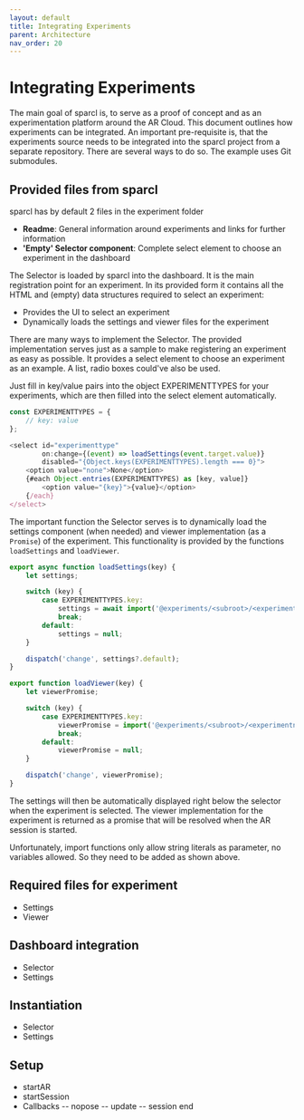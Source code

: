 ```yaml
---
layout: default
title: Integrating Experiments
parent: Architecture
nav_order: 20
---
```


# Integrating Experiments

The main goal of sparcl is, to serve as a proof of concept and as an experimentation platform around the AR Cloud. This document outlines how experiments can be integrated. An important pre-requisite is, that the experiments source needs to be integrated into the sparcl project from a separate repository. There are several ways to do so. The example uses Git submodules.


## Provided files from sparcl
sparcl has by default 2 files in the experiment folder

- **Readme**: General information around experiments and links for further information
- **'Empty' Selector component**: Complete select element to choose an experiment in the dashboard

The Selector is loaded by sparcl into the dashboard. It is the main registration point for an experiment. In its provided form it contains all the HTML and (empty) data structures required to select an experiment:
- Provides the UI to select an experiment
- Dynamically loads the settings and viewer files for the experiment

There are many ways to implement the Selector. The provided implementation serves just as a sample to make registering an experiment as easy as possible. It provides a select element to choose an experiment as an example. A list, radio boxes could've also be used. 

Just fill in key/value pairs into the object EXPERIMENTTYPES for your experiments, which are then filled into the select element automatically.

```javascript
const EXPERIMENTTYPES = {
    // key: value
};

<select id="experimenttype"
        on:change={(event) => loadSettings(event.target.value)}
        disabled="{Object.keys(EXPERIMENTTYPES).length === 0}">
    <option value="none">None</option>
    {#each Object.entries(EXPERIMENTTYPES) as [key, value]}
        <option value="{key}">{value}</option>
    {/each}
</select>

```

The important function the Selector serves is to dynamically load the settings component (when needed) and viewer implementation (as a ```Promise```) of the experiment. This functionality is provided by the functions `loadSettings` and `loadViewer`. 

```javascript
export async function loadSettings(key) {
    let settings;

    switch (key) {
        case EXPERIMENTTYPES.key:
            settings = await import('@experiments/<subroot>/<experimentname>/Settings');
            break;
        default:
            settings = null;
    }

    dispatch('change', settings?.default);
}

export function loadViewer(key) {
    let viewerPromise;

    switch (key) {
        case EXPERIMENTTYPES.key:
            viewerPromise = import('@experiments/<subroot>/<experimentname>/Viewer');
            break;
        default:
            viewerPromise = null;
    }

    dispatch('change', viewerPromise);
}
```

The settings will then be automatically displayed right below the selector when the experiment is selected. The viewer implementation for the experiment is returned as a promise that will be resolved when the AR session is started.

Unfortunately, import functions only allow string literals as parameter, no variables allowed. So they need to be added as shown above.


## Required files for experiment
- Settings
- Viewer

## Dashboard integration
- Selector
- Settings

## Instantiation
- Selector
- Settings

## Setup
- startAR
- startSession
- Callbacks
-- nopose
-- update
-- session end
